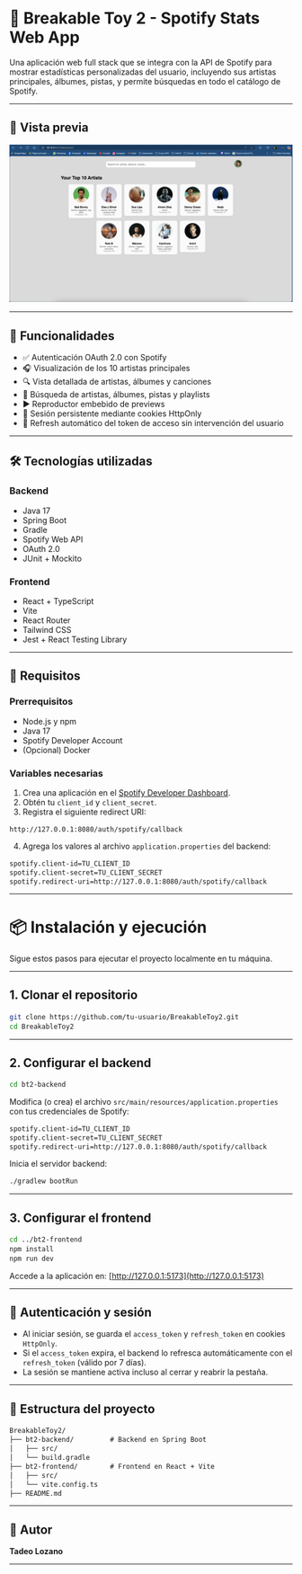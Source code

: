 # 🎵 Breakable Toy 2 - Spotify Stats Web App

Una aplicación web full stack que se integra con la API de Spotify para mostrar estadísticas personalizadas del usuario, incluyendo sus artistas principales, álbumes, pistas, y permite búsquedas en todo el catálogo de Spotify.

---

## 📸 Vista previa

<!-- Si tienes imágenes de la app, agrega aquí una captura de pantalla -->
![Dashboard Preview](./Dashboard.png)

---

## 🚀 Funcionalidades

- ✅ Autenticación OAuth 2.0 con Spotify
- 🎧 Visualización de los 10 artistas principales
- 🔍 Vista detallada de artistas, álbumes y canciones
- 🧠 Búsqueda de artistas, álbumes, pistas y playlists
- ▶️ Reproductor embebido de previews
- 🔐 Sesión persistente mediante cookies HttpOnly
- 🔁 Refresh automático del token de acceso sin intervención del usuario

---

## 🛠️ Tecnologías utilizadas

### Backend
- Java 17
- Spring Boot
- Gradle
- Spotify Web API
- OAuth 2.0
- JUnit + Mockito

### Frontend
- React + TypeScript
- Vite
- React Router
- Tailwind CSS
- Jest + React Testing Library

---

## 🧪 Requisitos

### Prerrequisitos

- Node.js y npm
- Java 17
- Spotify Developer Account
- (Opcional) Docker

### Variables necesarias

1. Crea una aplicación en el [Spotify Developer Dashboard](https://developer.spotify.com/dashboard).
2. Obtén tu `client_id` y `client_secret`.
3. Registra el siguiente redirect URI:

```
http://127.0.0.1:8080/auth/spotify/callback
```

4. Agrega los valores al archivo `application.properties` del backend:

```properties
spotify.client-id=TU_CLIENT_ID
spotify.client-secret=TU_CLIENT_SECRET
spotify.redirect-uri=http://127.0.0.1:8080/auth/spotify/callback
```

---

# 📦 Instalación y ejecución

Sigue estos pasos para ejecutar el proyecto localmente en tu máquina.

---

## 1. Clonar el repositorio

```bash
git clone https://github.com/tu-usuario/BreakableToy2.git
cd BreakableToy2
```

---

## 2. Configurar el backend

```bash
cd bt2-backend
```

Modifica (o crea) el archivo `src/main/resources/application.properties` con tus credenciales de Spotify:

```properties
spotify.client-id=TU_CLIENT_ID
spotify.client-secret=TU_CLIENT_SECRET
spotify.redirect-uri=http://127.0.0.1:8080/auth/spotify/callback
```

Inicia el servidor backend:

```bash
./gradlew bootRun
```

---

## 3. Configurar el frontend

```bash
cd ../bt2-frontend
npm install
npm run dev
```

Accede a la aplicación en: [http://127.0.0.1:5173](http://127.0.0.1:5173)

---

## 🔐 Autenticación y sesión

- Al iniciar sesión, se guarda el `access_token` y `refresh_token` en cookies `HttpOnly`.
- Si el `access_token` expira, el backend lo refresca automáticamente con el `refresh_token` (válido por 7 días).
- La sesión se mantiene activa incluso al cerrar y reabrir la pestaña.

---

## 🧾 Estructura del proyecto

```
BreakableToy2/
├── bt2-backend/         # Backend en Spring Boot
│   ├── src/
│   └── build.gradle
├── bt2-frontend/        # Frontend en React + Vite
│   ├── src/
│   └── vite.config.ts
├── README.md
```

---

## 👤 Autor

**Tadeo Lozano**  

---
